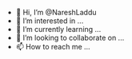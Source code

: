 - 👋 Hi, I’m @NareshLaddu
- 👀 I’m interested in ...
- 🌱 I’m currently learning ...
- 💞️ I’m looking to collaborate on ...
- 📫 How to reach me ...

<!---
NareshLaddu/NareshLaddu is a ✨ special ✨ repository because its `README.md` (this file) appears on your GitHub profile.
You can click the Preview link to take a look at your changes.
--->
